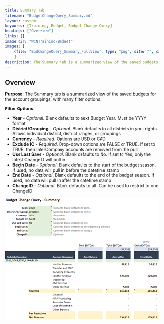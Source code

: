 ```yaml
---
title: Summary Tab
filename: "BudgetChangeQuery_Summary.md"
layout: custom
keywords: [Training, Budget, Budget Change Query]
headings: ["Overview"]
links: []
image_dir: "WCNTraining/Budget"
images: [
	{file: "BudChangeQuery_Summary_FullView", type: "png", site: "", cat: "", sub: "", report: "", ribbon: "", config: ""}
	]
description: The Summary tab is a summarized view of the saved budgets for the account groupings, with many filter options.
---
```


## Overview

**Purpose**: The Summary tab is a summarized view of the saved budgets for the account groupings, with many filter options.

**Filter Options**:

* **Year** - *Optional*. Blank defaults to next Budget Year. Must be YYYY format
* **District/Grouping** - *Optional*. Blank defaults to all districts in your rights. Allows individual district, district ranges, or groupings
* **Currency** - *Required*. Options are USD or CAD
* **Exclude IC** - *Required*. Drop-down options are FALSE or TRUE. If set to TRUE, then InterCompany accounts are removed from the pull
* **Use Last Save** - *Optional*. Blank defaults to No. If set to Yes, only the latest ChangeID will pull in
* **Begin Date** - *Optional*. Blank defaults to the start of the budget season. If used, no data will pull in before the datetime stamp
* **End Date** - *Optional*. Blank defaults to the end of the budget season. If used, no data will pull in after the datetime stamp
* **ChangeID** - *Optional*. Blank defaults to all. Can be used to restrict to one ChangeID

![](/images/WCNTraining/Budget/BudChangeQuery_Summary_FullView.png)
